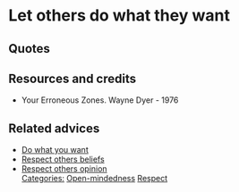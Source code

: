 # Let others do what they want


## Quotes

## Resources and credits

- Your Erroneous Zones. Wayne Dyer - 1976

## Related advices

- [Do what you want](../Do%20what%20you%20want/index.md)
- [Respect others beliefs](../Respect%20others%20beliefs/index.md)
- [Respect others opinion](../Respect%20others%20opinion/index.md)<br/>[Categories:](../Categories/index.md) [Open-mindedness](../Categories/Open-mindedness.md) [Respect](../Categories/Respect.md)